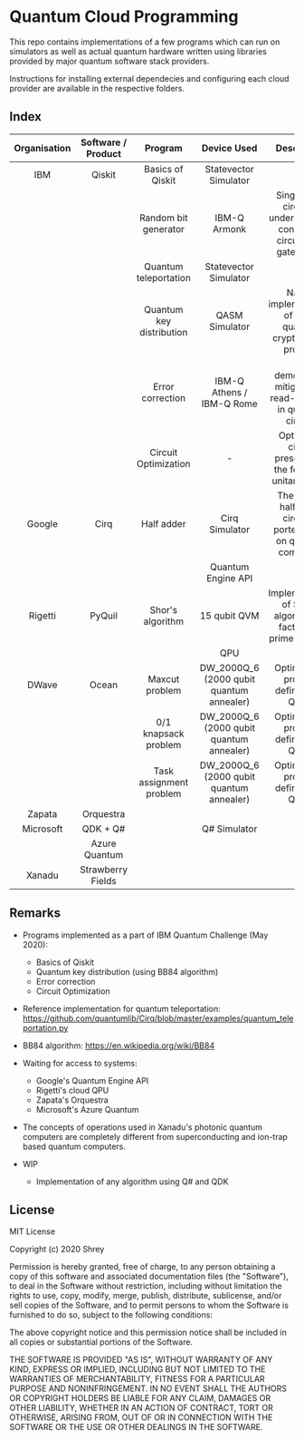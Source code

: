 # Quantum Cloud Programming

This repo contains implementations of a few programs which can run on simulators as well as actual quantum hardware written using libraries provided by major quantum software stack providers.

Instructions for installing external dependecies and configuring each cloud provider are available in the respective folders.

## Index

| Organisation | Software / Product |         Program          |               Device Used                |                                Description                                 |
| :----------: | :----------------: | :----------------------: | :--------------------------------------: | :------------------------------------------------------------------------: |
|     IBM      |       Qiskit       |     Basics of Qiskit     |          Statevector Simulator           |                                                                            |
|              |                    |   Random bit generator   |               IBM-Q Armonk               | Single qubit circuit to understand the concept of circuits and gates in QC |
|              |                    |  Quantum teleportation   |          Statevector Simulator           |                                                                            |
|              |                    | Quantum key distribution |              QASM Simulator              |        Naieve implementation of BB84 quantum cryptography protocol         |
|              |                    |     Error correction     |        IBM-Q Athens / IBM-Q Rome         |      To demonstrate mitigation of read-out error in quantum circuits       |
|              |                    |   Circuit Optimization   |                    -                     |        Optimize a circuit presented in the form of a unitary matrix        |
|    Google    |        Cirq        |        Half adder        |              Cirq Simulator              |    The classic half adder circuited ported to run on quantum computers     |
|              |                    |                          |            Quantum Engine API            |                                                                            |
|   Rigetti    |       PyQuil       |     Shor's algorithm     |               15 qubit QVM               |      Implementation of Shor's algorithm for factorising prime numbers      |
|              |                    |                          |                   QPU                    |                                                                            |
|    DWave     |       Ocean        |      Maxcut problem      | DW_2000Q_6 (2000 qubit quantum annealer) |                   Optimization problem defined as a QUBO                   |
|              |                    |   0/1 knapsack problem   | DW_2000Q_6 (2000 qubit quantum annealer) |                   Optimization problem defined as a QUBO                   |
|              |                    | Task assignment problem  | DW_2000Q_6 (2000 qubit quantum annealer) |                   Optimization problem defined as a QUBO                   |
|    Zapata    |     Orquestra      |                          |                                          |                                                                            |
|  Microsoft   |      QDK + Q#      |                          |               Q# Simulator               |                                                                            |
|              |   Azure Quantum    |                          |                                          |                                                                            |
|    Xanadu    | Strawberry Fields  |                          |                                          |                                                                            |

## Remarks

- Programs implemented as a part of IBM Quantum Challenge (May 2020):

  - Basics of Qiskit
  - Quantum key distribution (using BB84 algorithm)
  - Error correction
  - Circuit Optimization

- Reference implementation for quantum teleportation: <https://github.com/quantumlib/Cirq/blob/master/examples/quantum_teleportation.py>

- BB84 algorithm: <https://en.wikipedia.org/wiki/BB84>

- Waiting for access to systems:

  - Google's Quantum Engine API
  - Rigetti's cloud QPU
  - Zapata's Orquestra
  - Microsoft's Azure Quantum

- The concepts of operations used in Xanadu's photonic quantum computers are completely different from superconducting and ion-trap based quantum computers.

- WIP

  - Implementation of any algorithm using Q# and QDK

## License

MIT License

Copyright (c) 2020 Shrey

Permission is hereby granted, free of charge, to any person obtaining a copy
of this software and associated documentation files (the "Software"), to deal
in the Software without restriction, including without limitation the rights
to use, copy, modify, merge, publish, distribute, sublicense, and/or sell
copies of the Software, and to permit persons to whom the Software is
furnished to do so, subject to the following conditions:

The above copyright notice and this permission notice shall be included in all
copies or substantial portions of the Software.

THE SOFTWARE IS PROVIDED "AS IS", WITHOUT WARRANTY OF ANY KIND, EXPRESS OR
IMPLIED, INCLUDING BUT NOT LIMITED TO THE WARRANTIES OF MERCHANTABILITY,
FITNESS FOR A PARTICULAR PURPOSE AND NONINFRINGEMENT. IN NO EVENT SHALL THE
AUTHORS OR COPYRIGHT HOLDERS BE LIABLE FOR ANY CLAIM, DAMAGES OR OTHER
LIABILITY, WHETHER IN AN ACTION OF CONTRACT, TORT OR OTHERWISE, ARISING FROM,
OUT OF OR IN CONNECTION WITH THE SOFTWARE OR THE USE OR OTHER DEALINGS IN THE
SOFTWARE.
